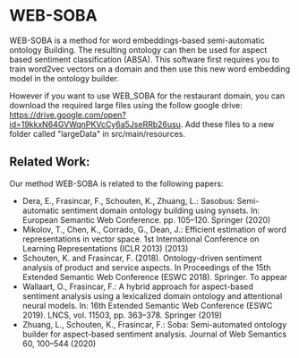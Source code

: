 # WEB-SOBA
WEB-SOBA is a method for word embeddings-based semi-automatic ontology Building. The resulting ontology can then be used for aspect based sentiment classification (ABSA).
This software first requires you to train word2vec vectors on a domain and then use this new word embedding model in the ontology builder.

However if you want to use WEB_SOBA for the restaurant domain, you can download the required large files using the follow google drive: https://drive.google.com/open?id=19kkxN64GVWqnPKVcCy6a5JseRRb26usu. Add these files to a new folder called "largeData" in src/main/resources.

## Related Work: ##
Our method WEB-SOBA is related to the following papers:
-  Dera, E., Frasincar, F., Schouten, K., Zhuang, L.: Sasobus: Semi-automatic sentiment domain ontology building using synsets. In: European Semantic Web Conference. pp. 105–120. Springer (2020)
- Mikolov, T., Chen, K., Corrado, G., Dean, J.: Efficient estimation of word representations in vector space. 1st International Conference on Learning Representations
(ICLR 2013) (2013)
- Schouten, K. and Frasincar, F. (2018). Ontology-driven sentiment analysis of product and service aspects. In Proceedings of the 15th Extended Semantic Web Conference (ESWC 2018). Springer. To appear
- Wallaart, O., Frasincar, F.: A hybrid approach for aspect-based sentiment analysis
using a lexicalized domain ontology and attentional neural models. In: 16th Extended Semantic Web Conference (ESWC 2019). LNCS, vol. 11503, pp. 363–378. Springer (2019)
- Zhuang, L., Schouten, K., Frasincar, F.: Soba: Semi-automated ontology builder
for aspect-based sentiment analysis. Journal of Web Semantics 60, 100–544 (2020)
